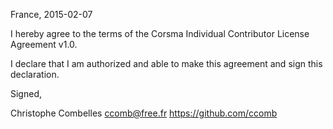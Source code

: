 France, 2015-02-07

I hereby agree to the terms of the Corsma Individual Contributor License
Agreement v1.0.

I declare that I am authorized and able to make this agreement and sign this
declaration.

Signed,

Christophe Combelles ccomb@free.fr https://github.com/ccomb
